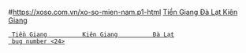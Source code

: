 #https://xoso.com.vn/xo-so-mien-nam.p1-html
     <td>
        <a title="Tiền Giang" href="/xo-so-tien-giang/xstg-p1.html"> Tiền Giang </a> </td> </tr> <tr> <td></td> 
        <td>
        </td> 
         <td> 
            <a title="Đà Lạt" href="/xo-so-da-lat/xsdl-p1.html"> Đà Lạt </a> </td> </tr> 
            <td>
            <td>
                <a title="Kiên Giang" href="/xo-so-kien-giang/xskg-p1.html">
                          Kiên Giang
            </tbody> </table> </div> </div> </main> <!-- End main -->


     Tiền Giang          Kiên Giang          Đà Lạt
     bug number <24>
